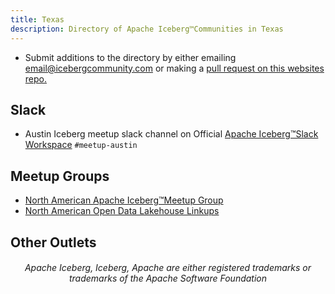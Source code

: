 ```yaml
---
title: Texas
description: Directory of Apache Iceberg™Communities in Texas
---
```


- Submit additions to the directory by either emailing email@icebergcommunity.com or making a [pull request on this websites repo.](https://github.com/AlexMercedCoder/iceberg-community)

## Slack

- Austin Iceberg meetup slack channel on Official [Apache Iceberg™Slack Workspace](https://iceberg.apache.org/community/) `#meetup-austin`

## Meetup Groups

- [North American Apache Iceberg™Meetup Group](https://www.meetup.com/na-apache-iceberg-meetups/)
- [North American Open Data Lakehouse Linkups](https://www.meetup.com/north-american-open-data-lakehouse-linkups/)

## Other Outlets



<h6><center>Apache Iceberg, Iceberg, Apache are either registered trademarks or trademarks of the Apache Software Foundation</center></h6>